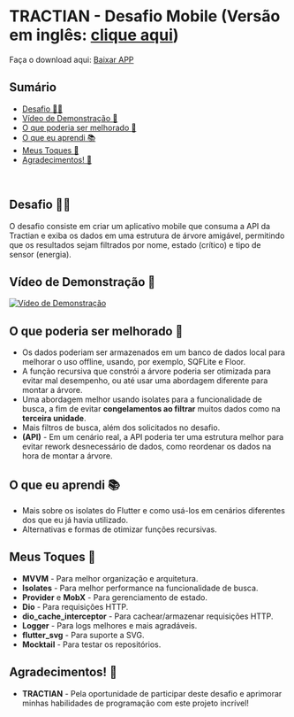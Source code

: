 # TRACTIAN - Desafio Mobile (Versão em inglês: <a href="./README.dart">clique aqui</a>)

Faça o download aqui: <a href="https://github.com/CaioLuppo/TRACTIAN/releases/download/v1.0.0/challenge_app-v1.0.0.apk">Baixar APP</a>

## Sumário

- [Desafio 🐱‍👤](#desafio-)
- [Vídeo de Demonstração 🎥](#vídeo-de-demonstração-)
- [O que poderia ser melhorado 🤔](#o-que-poderia-ser-melhorado-)
- [O que eu aprendi 📚](#o-que-eu-aprendi-)
- [Meus Toques 🎨](#meus-toques-)
- [Agradecimentos! 🙏](#agradecimentos-)
<br>

## Desafio 🐱‍👤
O desafio consiste em criar um aplicativo mobile que consuma a API da Tractian e exiba os dados em uma estrutura de árvore amigável, permitindo que os resultados sejam filtrados por nome, estado (crítico) e tipo de sensor (energia).

## Vídeo de Demonstração 🎥
[![Vídeo de Demonstração](https://img.youtube.com/vi/lB086EoCvzg/0.jpg)](https://youtu.be/lB086EoCvzg)

## O que poderia ser melhorado 🤔
- Os dados poderiam ser armazenados em um banco de dados local para melhorar o uso offline, usando, por exemplo, SQFLite e Floor.
- A função recursiva que constrói a árvore poderia ser otimizada para evitar mal desempenho, ou até usar uma abordagem diferente para montar a árvore.
- Uma abordagem melhor usando isolates para a funcionalidade de busca, a fim de evitar **congelamentos ao filtrar** muitos dados como na **terceira unidade**.
- Mais filtros de busca, além dos solicitados no desafio.
- **(API)** - Em um cenário real, a API poderia ter uma estrutura melhor para evitar rework desnecessário de dados, como reordenar os dados na hora de montar a árvore.

## O que eu aprendi 📚
- Mais sobre os isolates do Flutter e como usá-los em cenários diferentes dos que eu já havia utilizado.
- Alternativas e formas de otimizar funções recursivas.

## Meus Toques 🎨
- **MVVM** - Para melhor organização e arquitetura.
- **Isolates** - Para melhor performance na funcionalidade de busca.
- **Provider** e **MobX** - Para gerenciamento de estado.
- **Dio** - Para requisições HTTP.
- **dio_cache_interceptor** - Para cachear/armazenar requisições HTTP.
- **Logger** - Para logs melhores e mais agradáveis.
- **flutter_svg** - Para suporte a SVG.
- **Mocktail** - Para testar os repositórios.

## Agradecimentos! 🙏
- **TRACTIAN** - Pela oportunidade de participar deste desafio e aprimorar minhas habilidades de programação com este projeto incrível!
